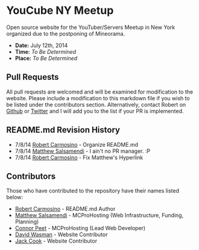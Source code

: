 YouCube NY Meetup
==

Open source website for the YouTuber/Servers Meetup in New York organized due to the postponing of Mineorama.

  - **Date:** July 12th, 2014
  - **Time:** *To Be Determined*
  - **Place:** *To Be Determined*



Pull Requests
--

All pull requests are welcomed and will be examined for modification to the website. Please include a modification to this markdown file if you wish to be listed under the contributors section. Alternatively, contact Robert on [Github][Robert Carmosino] or [Twitter][RCTwitter] and I will add you to the list if your PR is implemented.



README.md Revision History
--

- 7/8/14 [Robert Carmosino] - Organize README.md
- 7/8/14 [Matthew Salsamendi] - I ain't no PR manager. :P
- 7/8/14 [Robert Carmosino] - Fix Matthew's Hyperlink



Contributors
--

Those who have contributed to the repository have their names listed below:

* [Robert Carmosino] - README.md Author
* [Matthew Salsamendi] - MCProHosting (Web Infrastructure, Funding, Planning)
* [Connor Peet] - MCProHosting (Lead Web Developer)
* [David Wasman] - Website Contributor
* [Jack Cook] - Website Contributor



[Website]:http://youcubemeetup.com/
[Twitter]:https://twitter.com/YouCubeMeetup

[Robert Carmosino]:https://github.com/CrypticStorm
[RCTwitter]:https://twitter.com/Cryptic_Storm
[Matthew Salsamendi]:https://github.com/MCProhosting-Matt
[Connor Peet]:https://github.com/connor4312
[David Wasman]:https://github.com/therealduckie
[Jack Cook]:https://github.com/jackcook
